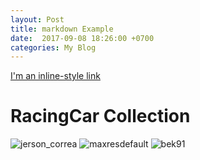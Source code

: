 ```yaml
---
layout: Post
title: markdown Example
date:  2017-09-08 18:26:00 +0700
categories: My Blog 
--- 
```

[I'm an inline-style link](https://www.facebook.com/BoxZaRacing/)
# RacingCar Collection
![jerson_correa](http://6d2de5264dbe07d1c4cb-54cb3612d84daa0188c78aadaef0bab1.r21.cf1.rackcdn.com/uploads/feature_image/file/15/jerson_correa.jpg)
![maxresdefault](https://i.ytimg.com/vi/fV1_P_3VcoU/maxresdefault.jpg)
![bek91](http://juiceboxforyou.com/wp-content/uploads/2012/04/bek91.jpg)
